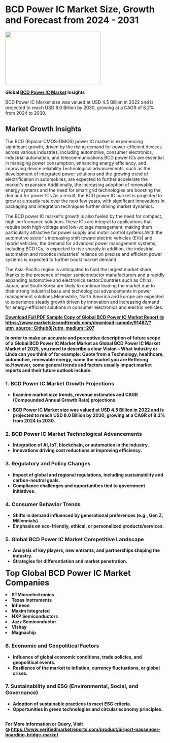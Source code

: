 <H1>BCD Power IC Market Size, Growth and Forecast from 2024 - 2031</H1><img class="aligncenter size-medium wp-image-584254" src="https://thirdeyenews.in/wp-content/uploads/2024/09/Global-Market-Research-300x168.jpeg" alt="" width="300" height="168" /><p><strong>Global&nbsp;<a href="https://www.marketsizeandtrends.com/download-sample/91487/?utm_source=Github8j?utm_medium=207">BCD Power IC Market</a> Insights</strong></p><p>BCD Power IC Market size was valued at USD 4.5 Billion in 2022 and is projected to reach USD 8.0 Billion by 2030, growing at a CAGR of 8.2% from 2024 to 2030.</p><p><h2>Market Growth Insights</h2> <p>The BCD (Bipolar-CMOS-DMOS) power IC market is experiencing significant growth, driven by the rising demand for power-efficient devices across various industries, including automotive, consumer electronics, industrial automation, and telecommunications.BCD power ICs are essential in managing power consumption, enhancing energy efficiency, and improving device reliability.Technological advancements, such as the development of integrated power solutions and the growing trend of electrification in automobiles, are expected to further accelerate the market's expansion.Additionally, the increasing adoption of renewable energy systems and the need for smart grid technologies are boosting the demand for power ICs.As a result, the BCD power IC market is projected to grow at a steady rate over the next few years, with significant innovations in packaging and integration techniques further driving market dynamics.</p> <p><strong><a href="#"></a></strong></p> <p>The BCD power IC market's growth is also fueled by the need for compact, high-performance solutions.These ICs are integral to applications that require both high-voltage and low-voltage management, making them particularly attractive for power supply and motor control systems.With the automotive sector's increasing shift toward electric vehicles (EVs) and hybrid vehicles, the demand for advanced power management systems, including BCD ICs, is expected to rise sharply.In addition, the industrial automation and robotics industries' reliance on precise and efficient power systems is expected to further boost market demand.</p> <p>The Asia-Pacific region is anticipated to hold the largest market share, thanks to the presence of major semiconductor manufacturers and a rapidly expanding automotive and electronics sector.Countries such as China, Japan, and South Korea are likely to continue leading the market due to their strong industrial base and technological advancements in power management solutions.Meanwhile, North America and Europe are expected to experience steady growth driven by innovation and increasing demand for energy-efficient solutions in consumer electronics and electric vehicles.</p> <p><strong><a href="#"></p><p><span class=""><strong>Download Full PDF Sample Copy of Global BCD Power IC Market Report</strong> @ <a href="https://www.marketsizeandtrends.com/download-sample/91487/?utm_source=Github8j?utm_medium=207" target="_blank">https://www.marketsizeandtrends.com/download-sample/91487/?utm_source=Github8j?utm_medium=207</a></span></p><p>In order to make an accurate and perceptive description of future scope of a Global&nbsp;BCD Power IC Market Market as Global&nbsp;BCD Power IC Market Market of 2025, you need to describe a clear Vision &ndash; What Industry or Linda can you think of for example: Quote from a Technology, healthcare, automotive, renewable energy, name the market you are Reffering to.However, some general trends and factors usually impact market reports and their future outlook include:</p><h3>1.&nbsp;<strong>BCD Power IC Market Growth Projections</strong></h3><ul><li>Examine market size trends, revenue estimates and CAGR (Compounded Annual Growth Rate) projections.</li><li><p>BCD Power IC Market size was valued at USD 4.5 Billion in 2022 and is projected to reach USD 8.0 Billion by 2030, growing at a CAGR of 8.2% from 2024 to 2030.</p></li></ul><h3>2.&nbsp;<strong>BCD Power IC Market Technological Advancements</strong></h3><ul><li>Integration of AI, IoT, blockchain, or automation in the industry.</li><li>Innovations driving cost reductions or improving efficiency.</li></ul><h3>3.&nbsp;<strong>Regulatory and Policy Changes</strong></h3><ul><li>Impact of global and regional regulations, including sustainability and carbon-neutral goals.</li><li>Compliance challenges and opportunities tied to government initiatives.</li></ul><h3>4.&nbsp;<strong>Consumer Behavior Trends</strong></h3><ul><li>Shifts in demand influenced by generational preferences (e.g., Gen Z, Millennials).</li><li>Emphasis on eco-friendly, ethical, or personalized products/services.</li></ul><h3>5.&nbsp;<strong>Global BCD Power IC Market Competitive Landscape</strong></h3><ul><li>Analysis of key players, new entrants, and partnerships shaping the industry.</li><li>Strategies for differentiation and market penetration.</li></ul><p data-pm-slice="1 1 []"><span style="color: inherit; font-family: inherit; font-size: 25px;">Top Global BCD Power IC Market Companies</span></p><div class="" data-test-id=""><p><li>STMicroelectronics</li><li> Texas Instruments</li><li> Infineon</li><li> Maxim Integrated</li><li> NXP Semiconductors</li><li> Jazz Semiconductor</li><li> Vishay</li><li> Magnachip</li></p></div><h3>6.&nbsp;<strong>Economic and Geopolitical Factors</strong></h3><ul><li>Influence of global economic conditions, trade policies, and geopolitical events.</li><li>Resilience of the market to inflation, currency fluctuations, or global crises.</li></ul><h3>7.&nbsp;<strong>Sustainability and ESG (Environmental, Social, and Governance)</strong></h3><ul><li>Adoption of sustainable practices to meet ESG criteria.</li><li>Opportunities in green technologies and circular economy principles.</li></ul><h2><strong style="font-size: 14px;">For More Information or Query, Visit @&nbsp;</strong><a style="background-color: #ffffff; font-size: 14px;" href="https://www.marketsizeandtrends.com/report/bcd-power-ic-market/" target="_blank">https://www.verifiedmarketreports.com/product/airport-passenger-boarding-bridge-market</a></h2>